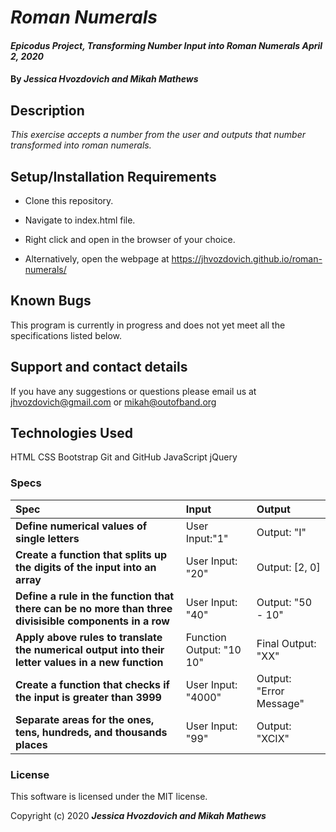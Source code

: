 # _Roman Numerals_

#### _Epicodus Project, Transforming Number Input into Roman Numerals April 2, 2020_

#### By _**Jessica Hvozdovich and Mikah Mathews**_

## Description

_This exercise accepts a number from the user and outputs that number transformed into roman numerals._

## Setup/Installation Requirements

* Clone this repository.
* Navigate to index.html file.
* Right click and open in the browser of your choice.

* Alternatively, open the webpage at https://jhvozdovich.github.io/roman-numerals/


## Known Bugs

This program is currently in progress and does not yet meet all the specifications listed below.

## Support and contact details

If you have any suggestions or questions please email us at jhvozdovich@gmail.com or mikah@outofband.org

## Technologies Used

HTML
CSS
Bootstrap
Git and GitHub
JavaScript
jQuery

### Specs
| Spec | Input | Output |
| :------------- | :------------- | :------------- |
| **Define numerical values of single letters** | User Input:"1" | Output: "I" |
| **Create a function that splits up the digits of the input into an array** | User Input: "20" | Output: [2, 0] |
| **Define a rule in the function that there can be no more than three divisisible components in a row** | User Input: "40" | Output: "50 - 10" |
| **Apply above rules to translate the numerical output into their letter values in a new function** | Function Output: "10 10" | Final Output: "XX" |
| **Create a function that checks if the input is greater than 3999** | User Input: "4000" | Output: "Error Message" |
| **Separate areas for the ones, tens, hundreds, and thousands places** | User Input: "99" | Output: "XCIX" |


### License

This software is licensed under the MIT license.

Copyright (c) 2020 **_Jessica Hvozdovich and Mikah Mathews_**

